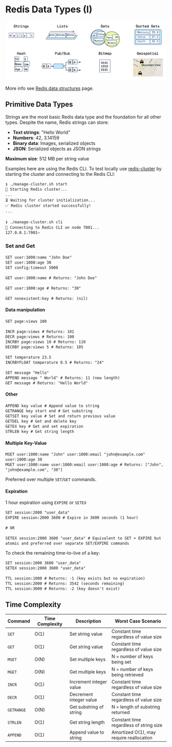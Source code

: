 # Redis Data Types (I)

![Redis Data Model - Key-Value Structure](images/data-model.png "Redis Data Model Overview")

More info see [Redis data structures](https://redis.io/technology/data-structures/) page.

## Primitive Data Types

Strings are the most basic Redis data type and the foundation for all other types. Despite the name, Redis strings can store:

- **Text strings**: "Hello World"
- **Numbers**: 42, 3.14159
- **Binary data**: Images, serialized objects
- **JSON**: Serialized objects as JSON strings

**Maximum size**: 512 MB per string value

Examples here are using the Redis CLI.
To test locally use [redis-cluster](../redis-cluster) by starting the cluster and connecting to the Redis CLI:

```bash
❯ ./manage-cluster.sh start
🚀 Starting Redis cluster...
...
⏳ Waiting for cluster initialization...
✅ Redis cluster started successfully!
...

❯ ./manage-cluster.sh cli
🔌 Connecting to Redis CLI on node 7001...
127.0.0.1:7001>
```

### Set and Get

```redis
SET user:1000:name "John Doe"
SET user:1000:age 30
SET config:timeout 5000

GET user:1000:name # Returns: "John Doe"

GET user:1000:age # Returns: "30"

GET nonexistent:key # Returns: (nil)
```

#### Data manipulation

```redis
SET page:views 100

INCR page:views # Returns: 101
DECR page:views # Returns: 100
INCRBY page:views 10 # Returns: 110
DECRBY page:views 5 # Returns: 105

SET temperature 23.5
INCRBYFLOAT temperature 0.5 # Returns: "24"

SET message "Hello"
APPEND message " World" # Returns: 11 (new length)
GET message # Returns: "Hello World"
```

#### Other

```redis
APPEND key value # Append value to string
GETRANGE key start end # Get substring
GETSET key value # Set and return previous value
GETDEL key # Get and delete key
GETEX key # Get and set expiration
STRLEN key # Get string length
```

#### Multiple Key-Value

```redis
MSET user:1000:name "John" user:1000:email "john@example.com" user:1000:age 30
MGET user:1000:name user:1000:email user:1000:age # Returns: ["John", "john@example.com", "30"]
```

Preferred over multiple `SET`/`GET` commands.

#### Expiration

1 hour expiration using `EXPIRE` or `SETEX`

```redis
SET session:2000 "user_data"
EXPIRE session:2000 3600 # Expire in 3600 seconds (1 hour)

# OR

SETEX session:2000 3600 "user_data" # Equivalent to SET + EXPIRE but atomic and preferred over separate SET/EXPIRE commands
```

To check the remaining time-to-live of a key:

```redis
SET session:1000 3600 "user_data"
SETEX session:2000 3600 "user_data"

TTL session:1000 # Returns: -1 (key exists but no expiration)
TTL session:2000 # Returns: 3542 (seconds remaining)
TTL session:3000 # Returns: -2 (key doesn't exist)
```

## Time Complexity

| Command | Time Complexity | Description | Worst Case Scenario |
|---------|----------------|-------------|-------------------|
| `SET` | O(1) | Set string value | Constant time regardless of value size |
| `GET` | O(1) | Get string value | Constant time regardless of value size |
| `MSET` | O(N) | Set multiple keys | N = number of keys being set |
| `MGET` | O(N) | Get multiple keys | N = number of keys being retrieved |
| `INCR` | O(1) | Increment integer value | Constant time regardless of value size |
| `DECR` | O(1) | Decrement integer value | Constant time regardless of value size |
| `GETRANGE` | O(N) | Get substring of string | N = length of substring returned |
| `STRLEN` | O(1) | Get string length | Constant time regardless of string size |
| `APPEND` | O(1) | Append value to string | Amortized O(1), may require reallocation |
